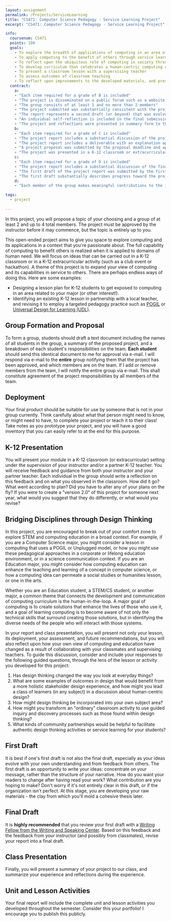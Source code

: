 ```yaml
---
layout: assignment
permalink: /Projects/ServiceLearning
title: "CS471: Computer Science Pedagogy - Service Learning Project"
excerpt: "CS471: Computer Science Pedagogy - Service Learning Project"

info:
  coursenum: CS471
  points: 100
  goals:
    - To explore the breadth of applications of computing in an area of interest
    - To apply computing to the benefit of others through service learning
    - To reflect upon the ubiquitous role of computing in society through the broad lens of K-12 subject areas
    - To develop curriculum that celebrates a human-centric computing concept at the K-12 level through design thinking
    - To present a classroom lesson with a supervising teacher
    - To assess outcomes of classroom teaching
    - To reflect upon improvements to the developed materials, and present those findings in a classroom setting
  contract:
    a: 
    - "Each item required for a grade of B is included"
    - "The project is disseminated on a public forum such as a website, GitHub, article, paper submission, podcast, or other appropriate medium"
    - "The group consists of at least 1 and no more than 2 members"
    - "The project submitted was substantially consistent with the project proposed to and approved by the Professor"
    - "The report represents a second draft (or beyond) that was evolved substantially from guidance from the instructor or from the Writing Center."
    - "An individual self-reflection is included in the final submission that substantially documents the experience, your observations, and the feeback you received."
    - "The project and reflections were presented in summary form to the rest of the class."
    b:
    - "Each item required for a grade of C is included"
    - "The project report includes a substantial discussion of the project goals, rationale, and development approach"
    - "The project report includes a deliverable with an explanation appropriate for use and extension by others"
    - "A project proposal was submitted by the proposal deadline and approved by the Professor"
    - "The project was presented in a K-12 classroom or extracurricular setting."
    c:
    - "Each item required for a grade of D is included"
    - "The project report includes a substantial discussion of the final results"
    - "The first draft of the project report was submitted by the first draft deadline"
    - "The first draft substantially describes progress toward the project's conclusion"
    d:
    - "Each member of the group makes meaningful contributions to the implementation of the project"

tags:
  - project
  
---
```


In this project, you will propose a topic of your choosing and a group of at least 2 and up to 4 total members.  The project must be approved by the instructor before it may commence, but the topic is entirely up to you.  

This open-ended project aims to give you space to explore computing and its applications in a context that you're passionate about.  The full capability of computing to benefit others is realized when it is applied to domains of human need.  We will focus on ideas that can be carried out in a K-12 classroom or in a K-12 extracurricular activity (such as a club event or hackathon).  A theme of this project is to expand your view of computing and its capabilities in service to others.  There are perhaps endless ways of doing this.  Here are some examples:

* Designing a lesson plan for K-12 students to get exposed to computing in an area related to your major (or other interest!).  
* Identifying an existing K-12 lesson in partnership with a local teacher, and revising it to employ a targeted pedagogy practice such as [POGIL](https://cspogil.org/Home) or [Universal Design for Learning (UDL)](https://udlguidelines.cast.org/).

## Group Formation and Proposal 

To form a group, students should draft a text document including the names of all students in the group, a summary of the proposed project, and a breakdown of each student's responsibilities on the team.  **Each student** should send this identical document to me for approval via e-mail.  I will respond via e-mail to the **entire** group notifying them that the project has been approved, and which members are on the team.  If I add or remove members from the team, I will notify the entire group via e-mail.  This shall constitute agreement of the project responsibilities by all members of the team.

## Deployment

Your final product should be suitable for use by someone that is not in your group currently.  Think carefully about what that person might need to know, or might need to have, to complete your project or teach it to their class!  Take notes as you prototype your project, and you will have a good inventory that you can easily refer to at the end for this purpose.

## K-12 Presentation

You will present your module in a K-12 classroom (or extracurricular) setting under the supervision of your instructor and/or a partner K-12 teacher.  You will receive feedback and guidance from both your instructor and your partner teacher.  Each individual in the group should write a reflection on this feedback and on what you observed in the classroom.  How did it go?  What went according to plan?  Did you have to alter any of your plans on the fly?  If you were to create a "version 2.0" of this project for someone next year, what would you suggest that they do differently, or what would you revise?

## Bridging Disciplines through Design Thinking

In this project, you are encouraged to break out of your comfort zone to explore STEM and computing education in a broad context.  For example, if you are a Computer Science major, you might consider a lesson in computing that uses a POGIL or Unplugged model, or how you might use these pedagogical approaches in a corporate or lifelong education environment, or in a science communication context.  If you are an Education major, you might consider how computing education can enhance the teaching and learning of a concept in computer science, or how a computing idea can permeate a social studies or humanities lesson, or one in the arts.

Whether you are an Education student, a STEM/CS student, or another major, a common theme that connects the development and communication of computing curriculum is the human-in-the-loop.  A major goal of computing is to create solutions that enhance the lives of those who use it, and a goal of learning computing is to become aware of not only the technical skills that surround creating those solutions, but in identifying the diverse needs of the people who will interact with those systems.  

In your report and class presentation, you will present not only your lesson, its deployment, your assessment, and future recommendations, but you will also reflect upon how your own view of computing and education have changed as a result of collaborating with your classmates and supervising teachers.  To guide this discussion, consider and include your responses to the following guided questions, through the lens of the lesson or activity you developed for this project:

1. Has design thinking changed the way you look at everyday things?
2. What are some examples of outcomes in design that would benefit from a more holistic stakeholder design experience, and how might you lead a class of learners (in any subject) in a discussion about human-centric design?
3. How might design thinking be incorporated into your own subject area?
4. How might you transform an "ordinary" classroom activity to use guided inquiry and discovery processes such as those found within design thinking?
5. What kinds of community partnerships would be helpful to facilitate authentic design thinking activities or service learning for your students?

## First Draft 

It is best if one's first draft is not also the final draft, especially as your ideas evolve with your own understanding and from feedback from others.  The first draft is an opportunity to write your ideas: concentrate on your message, rather than the structure of your narrative.  How do you want your readers to change after having read your work?  What contribution are you hoping to make?  Don't worry if it's not entirely clear in this draft, or if the organization isn't perfect.  At this stage, you are developing your raw materials - the clay from which you'll mold a cohesive thesis later.

## Final Draft 

It is **highly recommended** that you review your first draft with a [Writing Fellow from the Writing and Speaking Center](https://www.ursinus.edu/offices/center-for-writing-and-speaking/).  Based on this feedback and the feedback from your instructor (and possibly from classmates), revise your report into a final draft.  

## Class Presentation

Finally, you will present a summary of your project to our class, and summarize your experience and reflections during the experience.

## Unit and Lesson Activities

Your final report will include the complete unit and lesson activities you developed throughout the semester.  Consider this your portfolio!  I encourage you to publish this publicly.